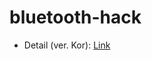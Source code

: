 # bluetooth-hack
- Detail (ver. Kor): [Link](https://github.com/blackcon/bluetooth-hack/blob/main/Bluetooth%20by%20jh.pdf)
